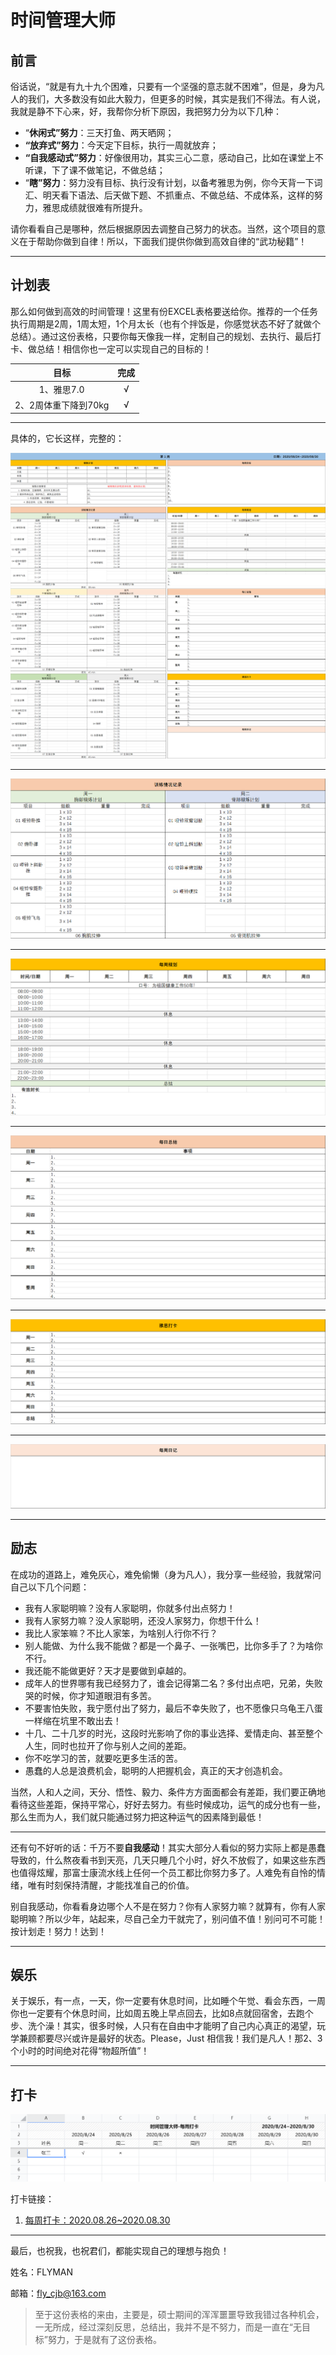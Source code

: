 # 时间管理大师

## 前言

俗话说，“就是有九十九个困难，只要有一个坚强的意志就不困难”，但是，身为凡人的我们，大多数没有如此大毅力，但更多的时候，其实是我们不得法。有人说，我就是静不下心来，好，我帮你分析下原因，我把努力分为以下几种：

- “**休闲式”努力**：三天打鱼、两天晒网；
- **“放弃式”努力**：今天定下目标，执行一周就放弃；
- **“自我感动式”努力**：好像很用功，其实三心二意，感动自己，比如在课堂上不听课，下了课不做笔记，不做总结；
- “**瞎”努力**：努力没有目标、执行没有计划，以备考雅思为例，你今天背一下词汇、明天看下语法、后天做下题、不抓重点、不做总结、不成体系，这样的努力，雅思成绩就很难有所提升。

请你看看自己是哪种，然后根据原因去调整自己努力的状态。当然，这个项目的意义在于帮助你做到自律！所以，下面我们提供你做到高效自律的“武功秘籍”！

---

## 计划表

那么如何做到高效的时间管理！这里有份EXCEL表格要送给你。推荐的一个任务执行周期是2周，1周太短，1个月太长（也有个拌饭是，你感觉状态不好了就做个总结）。通过这份表格，只要你每天像我一样，定制自己的规划、去执行、最后打卡、做总结！相信你也一定可以实现自己的目标的！

|         目标         | 完成 |
| :------------------: | :--: |
|      1、雅思7.0      |  √   |
| 2、2周体重下降到70kg |  √   |

---

具体的，它长这样，完整的：

![image-20200824123447340](Pics/image-20200824123447340.png)

---

![image-20200824125115758](Pics/image-20200824125115758.png)

---

![image-20200824125145189](Pics/image-20200824125145189.png)

---

![image-20200824125200856](Pics/image-20200824125200856.png)

---

![image-20200824125656732](Pics/image-20200824125656732.png)

---

![image-20200824125714250](Pics/image-20200824125714250.png)

---

## 励志

在成功的道路上，难免灰心，难免偷懒（身为凡人），我分享一些经验，我就常问自己以下几个问题：

- 我有人家聪明嘛？没有人家聪明，你就多付出点努力！
- 我有人家努力嘛？没人家聪明，还没人家努力，你想干什么！
- 我比人家笨嘛？不比人家笨，为啥别人行你不行？
- 别人能做、为什么我不能做？都是一个鼻子、一张嘴巴，比你多手了？为啥你不行。
- 我还能不能做更好？天才是要做到卓越的。
- 成年人的世界哪有我已经努力了，谁会记得第二名？多付出点吧，兄弟，失败哭的时候，你才知道眼泪有多苦。
- 不要害怕失败，我宁愿付出了努力，最后不幸失败了，也不愿像只乌龟王八蛋一样缩在坑里不敢出去！
- 十几、二十几岁的时光，这段时光影响了你的事业选择、爱情走向、甚至整个人生，同时也拉开了你与别人之间的差距。
- 你不吃学习的苦，就要吃更多生活的苦。
- 愚蠢的人总是浪费机会，聪明的人把握机会，真正的天才创造机会。

当然，人和人之间，天分、悟性、毅力、条件方方面面都会有差距，我们要正确地看待这些差距，保持平常心，好好去努力。有些时候成功，运气的成分也有一些，那么生而为人，我们就只能通过努力把这种运气的因素降到最低！

---

还有句不好听的话：千万不要**自我感动**！其实大部分人看似的努力实际上都是愚蠢导致的，什么熬夜看书到天亮，几天只睡几个小时，好久不放假了，如果这些东西也值得炫耀，那富士康流水线上任何一个员工都比你努力多了。人难免有自怜的情绪，唯有时刻保持清醒，才能找准自己的价值。

别自我感动，你看看身边哪个人不是在努力？你有人家努力嘛？就算有，你有人家聪明嘛？所以少年，站起来，尽自己全力干就完了，别问值不值！别问可不可能！按计划走！努力！达到！

---

## 娱乐

关于娱乐，有一点，一天，你一定要有休息时间，比如睡个午觉、看会东西，一周你也一定要有个休息时间，比如周五晚上早点回去，比如8点就回宿舍，去跑个步、洗个澡！其实，很多时候，人只有在自由中才能明了自己内心真正的渴望，玩学兼顾都要尽兴或许是最好的状态。Please，Just 相信我！我们是凡人！那2、3个小时的时间绝对花得“物超所值”！

---

## 打卡

![image-20200824130913640](Pics/image-20200824130913640.png)

打卡链接：

1. [每周打卡：2020.08.26~2020.08.30](https://docs.qq.com/sheet/DZlJ6b2lIZ1hjamhW)

---

最后，也祝我，也祝君们，都能实现自己的理想与抱负！

姓名：FLYMAN

邮箱：fly_cjb@163.com

> 至于这份表格的来由，主要是，硕士期间的浑浑噩噩导致我错过各种机会，一无所成，经过深刻反思，总结出，我并不是不努力，而是一直在“无目标”努力，于是就有了这份表格。

